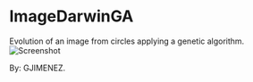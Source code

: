# ImageDarwinGA
Evolution of an image from circles applying a genetic algorithm.
![Screenshot](dar.jpg)



By: GJIMENEZ.

